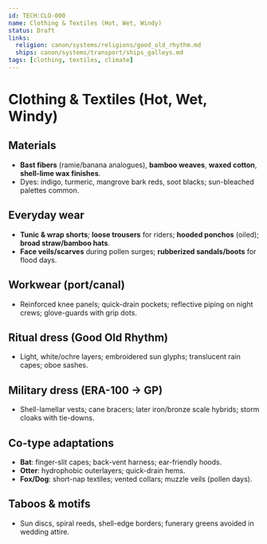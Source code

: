 ```yaml
---
id: TECH:CLO-000
name: Clothing & Textiles (Hot, Wet, Windy)
status: Draft
links:
  religion: canon/systems/religions/good_old_rhythm.md
  ships: canon/systems/transport/ships_galleys.md
tags: [clothing, textiles, climate]
---
```


# Clothing & Textiles (Hot, Wet, Windy)

## Materials
- **Bast fibers** (ramie/banana analogues), **bamboo weaves**, **waxed cotton**, **shell-lime wax finishes**.
- Dyes: indigo, turmeric, mangrove bark reds, soot blacks; sun-bleached palettes common.

## Everyday wear
- **Tunic & wrap shorts**; **loose trousers** for riders; **hooded ponchos** (oiled); **broad straw/bamboo hats**.
- **Face veils/scarves** during pollen surges; **rubberized sandals/boots** for flood days.

## Workwear (port/canal)
- Reinforced knee panels; quick-drain pockets; reflective piping on night crews; glove-guards with grip dots.

## Ritual dress (Good Old Rhythm)
- Light, white/ochre layers; embroidered sun glyphs; translucent rain capes; oboe sashes.

## Military dress (ERA-100 → GP)
- Shell-lamellar vests; cane bracers; later iron/bronze scale hybrids; storm cloaks with tie-downs.

## Co-type adaptations
- **Bat**: finger-slit capes; back-vent harness; ear-friendly hoods.
- **Otter**: hydrophobic outerlayers; quick-drain hems.
- **Fox/Dog**: short-nap textiles; vented collars; muzzle veils (pollen days).

## Taboos & motifs
- Sun discs, spiral reeds, shell-edge borders; funerary greens avoided in wedding attire.
